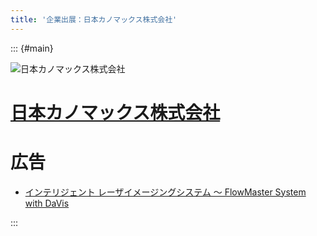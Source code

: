 ```yaml
---
title: '企業出展：日本カノマックス株式会社'
---
```


::: {#main}

![日本カノマックス株式会社](images/kanomax.png)

# [日本カノマックス株式会社](http://kanomax...)

# 広告

- <i class="fas fa-ad"></i> [インテリジェント レーザイメージングシステム ～ FlowMaster System with DaVis](kanomax/ad.pdf)

:::
